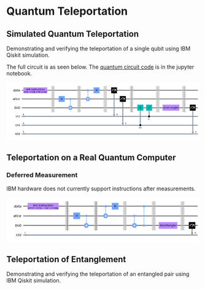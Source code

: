 # Quantum Teleportation

## Simulated Quantum Teleportation

Demonstrating and verifying the teleportation of a single qubit using IBM Qiskit simulation.

The full circuit is as seen below. The [quantum circuit code](../teleportation/teleportation_qubit_sim.ipynb) is in the jupyter notebook.

![teleportation_qubit_sim](../../components/teleportation/images/teleportation_qubit_sim.png)

## Teleportation on a Real Quantum Computer

### Deferred Measurement

IBM hardware does not currently support instructions after measurements.

![teleportation_qubit_real](../../components/teleportation/images/teleportation_qubit_real.png)

## Teleportation of Entanglement

Demonstrating and verifying the teleportation of an entangled pair using IBM Qiskit simulation.
